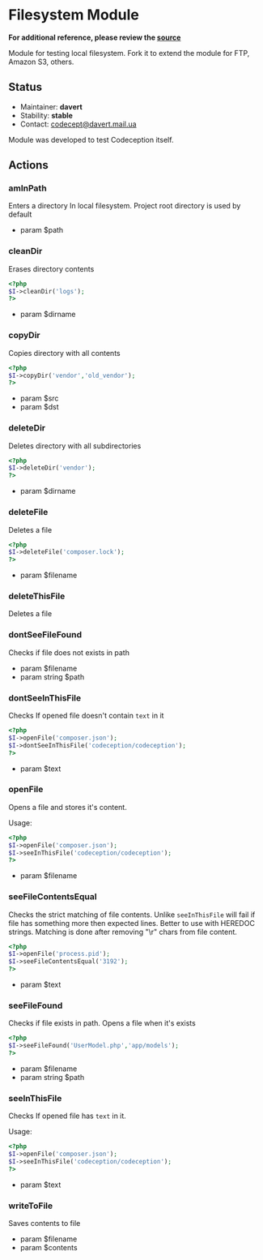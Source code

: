 # Filesystem Module

**For additional reference, please review the [source](https://github.com/Codeception/Codeception/tree/master/src/Codeception/Module/Filesystem.php)**

Module for testing local filesystem.
Fork it to extend the module for FTP, Amazon S3, others.

## Status

* Maintainer: **davert**
* Stability: **stable**
* Contact: codecept@davert.mail.ua

Module was developed to test Codeception itself.

## Actions

### amInPath

Enters a directory In local filesystem.
Project root directory is used by default

 * param $path

### cleanDir

Erases directory contents

``` php
<?php
$I->cleanDir('logs');
?>
```

 * param $dirname

### copyDir

Copies directory with all contents

``` php
<?php
$I->copyDir('vendor','old_vendor');
?>
```

 * param $src
 * param $dst

### deleteDir

Deletes directory with all subdirectories

``` php
<?php
$I->deleteDir('vendor');
?>
```

 * param $dirname

### deleteFile

Deletes a file

``` php
<?php
$I->deleteFile('composer.lock');
?>
```

 * param $filename

### deleteThisFile

Deletes a file

### dontSeeFileFound

Checks if file does not exists in path

 * param $filename
 * param string $path

### dontSeeInThisFile

Checks If opened file doesn't contain `text` in it

``` php
<?php
$I->openFile('composer.json');
$I->dontSeeInThisFile('codeception/codeception');
?>
```

 * param $text

### openFile

Opens a file and stores it's content.

Usage:

``` php
<?php
$I->openFile('composer.json');
$I->seeInThisFile('codeception/codeception');
?>
```

 * param $filename

### seeFileContentsEqual

Checks the strict matching of file contents.
Unlike `seeInThisFile` will fail if file has something more then expected lines.
Better to use with HEREDOC strings.
Matching is done after removing "\r" chars from file content.

``` php
<?php
$I->openFile('process.pid');
$I->seeFileContentsEqual('3192');
?>
```

 * param $text

### seeFileFound

Checks if file exists in path.
Opens a file when it's exists

``` php
<?php
$I->seeFileFound('UserModel.php','app/models');
?>
```

 * param $filename
 * param string $path

### seeInThisFile

Checks If opened file has `text` in it.

Usage:

``` php
<?php
$I->openFile('composer.json');
$I->seeInThisFile('codeception/codeception');
?>
```

 * param $text

### writeToFile

Saves contents to file

 * param $filename
 * param $contents

